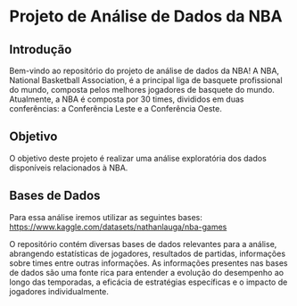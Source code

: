 # Projeto de Análise de Dados da NBA

## Introdução
Bem-vindo ao repositório do projeto de análise de dados da NBA! A NBA, National Basketball Association, é a principal liga de basquete profissional do mundo, composta pelos melhores jogadores de basquete do mundo. Atualmente, a NBA é composta por 30 times, divididos em duas conferências: a Conferência Leste e a Conferência Oeste.

## Objetivo
O objetivo deste projeto é realizar uma análise exploratória dos dados disponíveis relacionados à NBA.

## Bases de Dados
Para essa análise iremos utilizar as seguintes bases: https://www.kaggle.com/datasets/nathanlauga/nba-games

O repositório contém diversas bases de dados relevantes para a análise, abrangendo estatísticas de jogadores, resultados de partidas, informações sobre times entre outras informações. As informações presentes nas bases de dados são uma fonte rica para entender a evolução do desempenho ao longo das temporadas, a eficácia de estratégias específicas e o impacto de jogadores individualmente.
